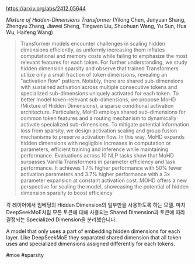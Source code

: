 https://arxiv.org/abs/2412.05644

*Mixture of Hidden-Dimensions Transformer* (Yilong Chen, Junyuan Shang, Zhengyu Zhang, Jiawei Sheng, Tingwen Liu, Shuohuan Wang, Yu Sun, Hua Wu, Haifeng Wang)

> Transformer models encounter challenges in scaling hidden dimensions efficiently, as uniformly increasing them inflates computational and memory costs while failing to emphasize the most relevant features for each token. For further understanding, we study hidden dimension sparsity and observe that trained Transformers utilize only a small fraction of token dimensions, revealing an "activation flow" pattern. Notably, there are shared sub-dimensions with sustained activation across multiple consecutive tokens and specialized sub-dimensions uniquely activated for each token. To better model token-relevant sub-dimensions, we propose MoHD (Mixture of Hidden Dimensions), a sparse conditional activation architecture. Particularly, MoHD employs shared sub-dimensions for common token features and a routing mechanism to dynamically activate specialized sub-dimensions. To mitigate potential information loss from sparsity, we design activation scaling and group fusion mechanisms to preserve activation flow. In this way, MoHD expands hidden dimensions with negligible increases in computation or parameters, efficient training and inference while maintaining performance. Evaluations across 10 NLP tasks show that MoHD surpasses Vanilla Transformers in parameter efficiency and task performance. It achieves 1.7% higher performance with 50% fewer activation parameters and 3.7% higher performance with a 3x parameter expansion at constant activation cost. MOHD offers a new perspective for scaling the model, showcasing the potential of hidden dimension sparsity to boost efficiency

각 레이어에서 임베딩의 Hidden Dimension의 일부만을 사용하도록 하는 모델. 마치 DeepSeekMoE처럼 모든 토큰에 대해 사용되는 Shared Dimension과 토큰에 따라 결정되는 Specialized Dimension을 분리했습니다.

<english>
A model that only uses a part of embedding hidden dimensions for each layer. Like DeepSeekMoE they separated shared dimension that all token uses and specialized dimensions assigned differently for each tokens.
</english>

#moe #sparsity 